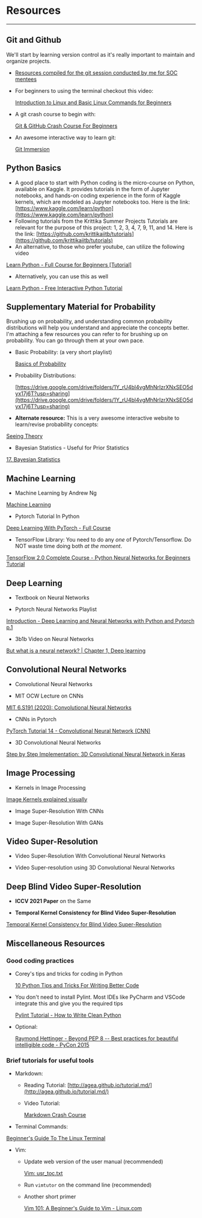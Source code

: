 # Resources
------
## **Git and Github**

We'll start by learning version control as it's really important to maintain and organize projects.

- [Resources compiled for the git session conducted by me for SOC mentees](https://www.notion.so/Version-Control-with-Git-51504dd7484e446aa5f5a50b757a29b4)
- For beginners to using the terminal checkout this video:
    
    [Introduction to Linux and Basic Linux Commands for Beginners](https://youtu.be/IVquJh3DXUA)
    
- A git crash course to begin with: [](https://youtu.be/SWYqp7iY_Tc)
    
    [Git & GitHub Crash Course For Beginners](https://youtu.be/SWYqp7iY_Tc)
    
- An awesome interactive way to learn git:
    
    [Git Immersion](https://gitimmersion.com/)
    

## **Python Basics**

- A good place to start with Python coding is the micro-course on Python, available on Kaggle. It provides tutorials in the form of Jupyter notebooks, and hands-on coding experience in the form of Kaggle kernels, which are modeled as Jupyter notebooks too. Here is the link: [https://www.kaggle.com/learn/python](https://www.kaggle.com/learn/python)
- Following tutorials from the Krittika Summer Projects Tutorials are relevant for the purpose of this project: 1, 2, 3, 4, 7, 9, 11, and 14. Here is the link: [https://github.com/krittikaiitb/tutorials](https://github.com/krittikaiitb/tutorials)
- An alternative, to those who prefer youtube, can utilize the following video

[Learn Python - Full Course for Beginners [Tutorial]](https://www.youtube.com/watch?v=rfscVS0vtbw&t=3683s)

- Alternatively, you can use this as well

[Learn Python - Free Interactive Python Tutorial](https://www.learnpython.org/)

## **Supplementary Material for Probability**

Brushing up on probability, and understanding common probability distributions will help you understand and appreciate the concepts better. I'm attaching a few resources you can refer to for brushing up on probability. You can go through them at your own pace.

- Basic Probability: [](https://www.youtube.com/playlist?list=PLvxOuBpazmsOGOursPoofaHyz_1NpxbhA)(a very short playlist)
    
    [Basics of Probability](https://www.youtube.com/playlist?list=PLvxOuBpazmsOGOursPoofaHyz_1NpxbhA)
    
- Probability Distributions:
    
    [https://drive.google.com/drive/folders/1Y_rU4bl4vgMhNrIzrXNxSEO5dyx17j6T?usp=sharing](https://drive.google.com/drive/folders/1Y_rU4bl4vgMhNrIzrXNxSEO5dyx17j6T?usp=sharing)
    
- **Alternate resource:** This is a very awesome interactive website to learn/revise probability concepts: [](https://seeing-theory.brown.edu/)

[Seeing Theory](https://seeing-theory.brown.edu/)

- Bayesian Statistics - Useful for Prior Statistics

[17. Bayesian Statistics](https://www.youtube.com/watch?v=bFZ-0FH5hfs)

## Machine Learning

- Machine Learning by Andrew Ng

[Machine Learning](https://www.coursera.org/learn/machine-learning)

- Pytorch Tutorial In Python

[Deep Learning With PyTorch - Full Course](https://www.youtube.com/watch?v=c36lUUr864M)

- TensorFlow Library: You need to do any *one* of Pytorch/Tensorflow. Do NOT waste time doing both *at the moment*.

[TensorFlow 2.0 Complete Course - Python Neural Networks for Beginners Tutorial](https://www.youtube.com/watch?v=tPYj3fFJGjk)

## Deep Learning

- Textbook on Neural Networks

[](https://www.inf.ed.ac.uk/teaching/courses/nlu/assets/reading/Gurney_et_al.pdf)

- Pytorch Neural Networks Playlist

[Introduction - Deep Learning and Neural Networks with Python and Pytorch p.1](https://www.youtube.com/watch?v=BzcBsTou0C0)

- 3b1b Video on Neural Networks

[But what is a neural network? | Chapter 1, Deep learning](https://www.youtube.com/watch?v=aircAruvnKk&vl=en)

## Convolutional Neural Networks

- Convolutional Neural Networks

[](https://en.wikipedia.org/wiki/Convolutional_neural_network)

- MIT OCW Lecture on CNNs

[MIT 6.S191 (2020): Convolutional Neural Networks](https://www.youtube.com/watch?v=iaSUYvmCekI)

- CNNs in Pytorch

[PyTorch Tutorial 14 - Convolutional Neural Network (CNN)](https://www.youtube.com/watch?v=pDdP0TFzsoQ)

- 3D Convolutional Neural Networks

[Step by Step Implementation: 3D Convolutional Neural Network in Keras](https://towardsdatascience.com/step-by-step-implementation-3d-convolutional-neural-network-in-keras-12efbdd7b130)

## Image Processing

- Kernels in Image Processing

[Image Kernels explained visually](https://setosa.io/ev/image-kernels/)

- Image Super-Resolution With CNNs

[](https://arxiv.org/pdf/1501.00092v3.pdf)

- Image Super-Resolution With GANs

[](https://arxiv.org/pdf/1609.04802v5.pdf)

## Video Super-Resolution

- Video Super-Resolution With Convolutional Neural Networks

[](https://ivpl.northwestern.edu/wp-content/uploads/2019/02/07444187.pdf)

- Video Super-resolution using 3D Convolutional Neural Networks

[](https://arxiv.org/pdf/1812.09079v2.pdf)

## Deep Blind Video Super-Resolution

- **ICCV 2021 Paper** on the Same

[](https://openaccess.thecvf.com/content/ICCV2021/papers/Pan_Deep_Blind_Video_Super-Resolution_ICCV_2021_paper.pdf)

- **Temporal Kernel Consistency for Blind Video Super-Resolution**

[Temporal Kernel Consistency for Blind Video Super-Resolution](https://www.arxiv-vanity.com/papers/2108.08305/)

## Miscellaneous Resources

### Good coding practices

- Corey's tips and tricks for coding in Python
    
    [10 Python Tips and Tricks For Writing Better Code](https://youtu.be/C-gEQdGVXbk)
    
- You don't need to install Pylint. Most IDEs like PyCharm and VSCode integrate this and give you the required tips
    
    [Pylint Tutorial - How to Write Clean Python](https://youtu.be/fFY5103p5-c)
    
- Optional:
    
    [Raymond Hettinger - Beyond PEP 8 -- Best practices for beautiful intelligible code - PyCon 2015](https://youtu.be/wf-BqAjZb8M)
    

### Brief tutorials for useful tools

- Markdown:
    - Reading Tutorial: [http://agea.github.io/tutorial.md/](http://agea.github.io/tutorial.md/)
    - Video Tutorial:
        
        [Markdown Crash Course](https://youtu.be/HUBNt18RFbo)
        
- Terminal Commands:

[Beginner's Guide To The Linux Terminal](https://www.youtube.com/watch?v=s3ii48qYBxA)

- Vim:
    - Update web version of the user manual (recommended)
        
        [Vim: usr_toc.txt](https://vimhelp.org/usr_toc.txt.html#user-manual)
        
    - Run `vimtutor` on the command line (recommended)
    - Another short primer
        
        [Vim 101: A Beginner's Guide to Vim - Linux.com](https://www.linux.com/training-tutorials/vim-101-beginners-guide-vim/)
